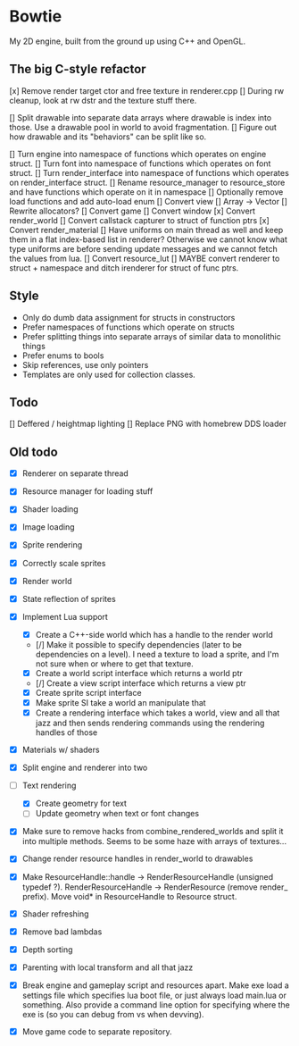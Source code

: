Bowtie
======

My 2D engine, built from the ground up using C++ and OpenGL.


## The big C-style refactor

[x] Remove render target ctor and free texture in renderer.cpp
    [] During rw cleanup, look at rw dstr and the texture stuff there.

[] Split drawable into separate data arrays where drawable is index into those. Use a drawable pool in world to avoid fragmentation.
    [] Figure out how drawable and its "behaviors" can be split like so.

[] Turn engine into namespace of functions which operates on engine struct.
[] Turn font into namespace of functions which operates on font struct.
[] Turn render_interface into namespace of functions which operates on render_interface struct.
[] Rename resource_manager to resource_store and have functions which operate on it in namespace
    [] Optionally remove load functions and add auto-load enum
[] Convert view
[] Array -> Vector
[] Rewrite allocators?
[] Convert game
[] Convert window
[x] Convert render_world
[] Convert callstack capturer to struct of function ptrs
[x] Convert render_material
    [] Have uniforms on main thread as well and keep them in a flat index-based list in renderer? Otherwise we cannot know what type uniforms are before sending update messages and we cannot fetch the values from lua.
[] Convert resource_lut
[] MAYBE convert renderer to struct + namespace and ditch irenderer for struct of func ptrs.


## Style

- Only do dumb data assignment for structs in constructors
- Prefer namespaces of functions which operate on structs
- Prefer splitting things into separate arrays of similar data to monolithic things
- Prefer enums to bools
- Skip references, use only pointers
- Templates are only used for collection classes.


## Todo

[] Deffered / heightmap lighting
[] Replace PNG with homebrew DDS loader


## Old todo

* [x] Renderer on separate thread
* [x] Resource manager for loading stuff
* [x] Shader loading
* [x] Image loading
* [x] Sprite rendering
* [x] Correctly scale sprites
* [x] Render world
* [x] State reflection of sprites
* [x] Implement Lua support
    * [x] Create a C++-side world which has a handle to the render world
    * [/] Make it possible to specify dependencies (later to be dependencies on a level). I need a texture to load a sprite, and I'm not sure when or where to get that texture.
    * [x] Create a world script interface which returns a world ptr
    * [/] Create a view script interface which returns a view ptr
    * [x] Create sprite script interface
    * [x] Make sprite SI take a world an manipulate that
    * [x] Create a rendering interface which takes a world, view and all that jazz and then sends rendering commands using the rendering handles of those
* [x] Materials w/ shaders
* [x] Split engine and renderer into two
* [ ] Text rendering
    * [x] Create geometry for text
    * [ ] Update geometry when text or font changes
* [x] Make sure to remove hacks from combine_rendered_worlds and split it into multiple methods. Seems to be  some haze with arrays of textures...
* [x] Change render resource handles in render_world to drawables
* [x] Make ResourceHandle::handle -> RenderResourceHandle (unsigned typedef ?). RenderResourceHandle -> RenderResource (remove render_ prefix). Move void* in ResourceHandle to Resource struct.
* [x] Shader refreshing
* [x] Remove bad lambdas
* [x] Depth sorting
* [x] Parenting with local transform and all that jazz
* [x] Break engine and gameplay script and resources apart. Make exe load a settings file which specifies lua boot file, or just always load main.lua or something. Also provide a command line option for specifying where the exe is (so you can debug from vs when devving).
* [x] Move game code to separate repository.

